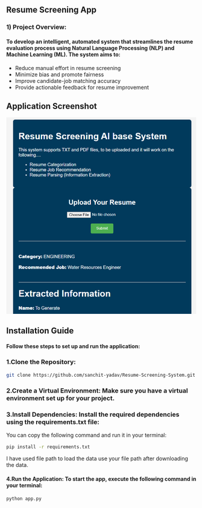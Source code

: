 ## Resume Screening App

### 1) Project Overview:

#### To develop an intelligent, automated system that streamlines the resume evaluation process using Natural Language Processing (NLP) and Machine Learning (ML). The system aims to:
- Reduce manual effort in resume screening
- Minimize bias and promote fairness
- Improve candidate-job matching accuracy
- Provide actionable feedback for resume improvement


## Application Screenshot

![Description of screenshot](assets/Resume_Screening_screenshot.png)


## Installation Guide
#### Follow these steps to set up and run the application:

### 1.Clone the Repository:
   ```bash
   git clone https://github.com/sanchit-yadav/Resume-Screening-System.git
   ```

### 2.Create a Virtual Environment: Make sure you have a virtual environment set up for your project.

### 3.Install Dependencies: Install the required dependencies using the requirements.txt file:

  
You can copy the following command and run it in your terminal:

```bash
pip install -r requirements.txt
```

I have used file path to load the data use your file path after downloading the data.

#### 4.Run the Application: To start the app, execute the following command in your terminal:
```bash
python app.py
```